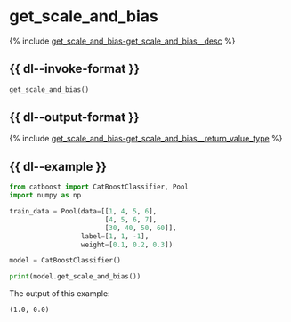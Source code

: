 # get_scale_and_bias

{% include [get_scale_and_bias-get_scale_and_bias__desc](../_includes/work_src/reusage-python/get_scale_and_bias__desc.md) %}

## {{ dl--invoke-format }}

```python
get_scale_and_bias()
```

## {{ dl--output-format }}

{% include [get_scale_and_bias-get_scale_and_bias__return_value_type](../_includes/work_src/reusage-python/get_scale_and_bias__return_value_type.md) %}


## {{ dl--example }}

```python
from catboost import CatBoostClassifier, Pool
import numpy as np

train_data = Pool(data=[[1, 4, 5, 6],
                        [4, 5, 6, 7],
                        [30, 40, 50, 60]],
                  label=[1, 1, -1],
                  weight=[0.1, 0.2, 0.3])

model = CatBoostClassifier()

print(model.get_scale_and_bias())

```

The output of this example:

```no-highlight
(1.0, 0.0)
```

